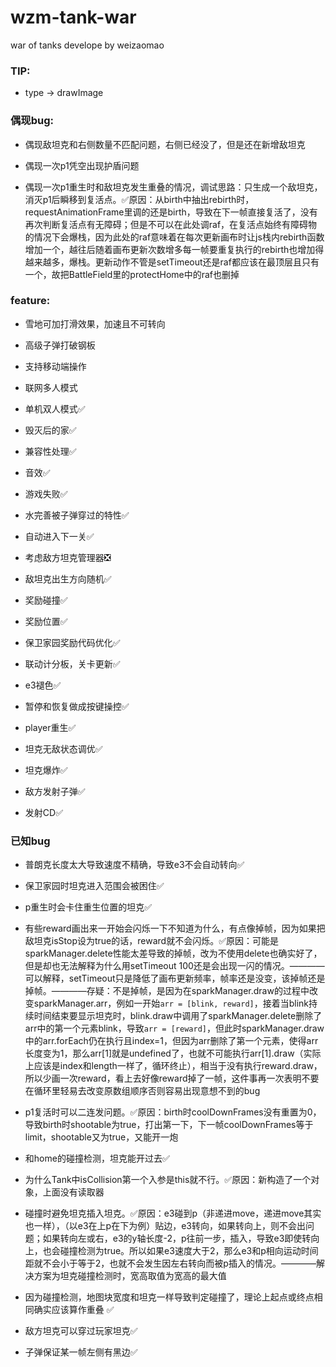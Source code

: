 # wzm-tank-war
war of tanks develope by weizaomao

### TIP:

- type -> drawImage

### 偶现bug:

- 偶现敌坦克和右侧数量不匹配问题，右侧已经没了，但是还在新增敌坦克

- 偶现一次p1凭空出现护盾问题

- 偶现一次p1重生时和敌坦克发生重叠的情况，调试思路：只生成一个敌坦克，消灭p1后瞬移到复活点。✅原因：从birth中抽出rebirth时，requestAnimationFrame里调的还是birth，导致在下一帧直接复活了，没有再次判断复活点有无障碍；但是不可以在此处调raf，在复活点始终有障碍物的情况下会爆栈，因为此处的raf意味着在每次更新画布时让js栈内rebirth函数增加一个，越往后随着画布更新次数增多每一帧要重复执行的rebirth也增加得越来越多，爆栈。更新动作不管是setTimeout还是raf都应该在最顶层且只有一个，故把BattleField里的protectHome中的raf也删掉

### feature: 

- 雪地可加打滑效果，加速且不可转向

- 高级子弹打破钢板

- 支持移动端操作

- 联网多人模式

- 单机双人模式✅

- 毁灭后的家✅

- 兼容性处理✅

- 音效✅

- 游戏失败✅

- 水完善被子弹穿过的特性✅

- 自动进入下一关✅

- 考虑敌方坦克管理器❎

- 敌坦克出生方向随机✅

- 奖励碰撞✅

- 奖励位置✅

- 保卫家园奖励代码优化✅

- 联动计分板，关卡更新✅

- e3褪色✅

- 暂停和恢复做成按键操控✅

- player重生✅

- 坦克无敌状态调优✅

- 坦克爆炸✅

- 敌方发射子弹✅

- 发射CD✅

### 已知bug

- 普朗克长度太大导致速度不精确，导致e3不会自动转向✅

- 保卫家园时坦克进入范围会被困住✅

- p重生时会卡住重生位置的坦克✅

- 有些reward画出来一开始会闪烁一下不知道为什么，有点像掉帧，因为如果把敌坦克isStop设为true的话，reward就不会闪烁。✅原因：可能是sparkManager.delete性能太差导致的掉帧，改为不使用delete也确实好了，但是却也无法解释为什么用setTimeout 100还是会出现一闪的情况。————可以解释，setTimeout只是降低了画布更新频率，帧率还是没变，该掉帧还是掉帧。————存疑：不是掉帧，是因为在sparkManager.draw的过程中改变sparkManager.arr，例如一开始```arr = [blink, reward]```，接着当blink持续时间结束要显示坦克时，blink.draw中调用了sparkManager.delete删除了arr中的第一个元素blink，导致```arr = [reward]```，但此时sparkManager.draw中的arr.forEach仍在执行且index=1，但因为arr删除了第一个元素，使得arr长度变为1，那么arr[1]就是undefined了，也就不可能执行arr[1].draw（实际上应该是index和length一样了，循环终止），相当于没有执行reward.draw，所以少画一次reward，看上去好像reward掉了一帧，这件事再一次表明不要在循环里轻易去改变原数组顺序否则容易出现意想不到的bug

- p1复活时可以二连发问题。✅原因：birth时coolDownFrames没有重置为0，导致birth时shootable为true，打出第一下，下一帧coolDownFrames等于limit，shootable又为true，又能开一炮

- 和home的碰撞检测，坦克能开过去✅

- 为什么Tank中isCollision第一个入参是this就不行。✅原因：新构造了一个对象，上面没有读取器

- 碰撞时避免坦克插入坦克。✅原因：e3碰到p（非递进move，递进move其实也一样），（以e3在上p在下为例）贴边，e3转向，如果转向上，则不会出问题；如果转向左或右，e3的y轴长度-2，p往前一步，插入，导致e3即使转向上，也会碰撞检测为true。所以如果e3速度大于2，那么e3和p相向运动时间距就不会小于等于2，也就不会发生因左右转向而被p插入的情况。————解决方案为坦克碰撞检测时，宽高取值为宽高的最大值

- 因为碰撞检测，地图块宽度和坦克一样导致判定碰撞了，理论上起点或终点相同确实应该算作重叠 ✅

- 敌方坦克可以穿过玩家坦克✅

- 子弹保证某一帧左侧有黑边✅


